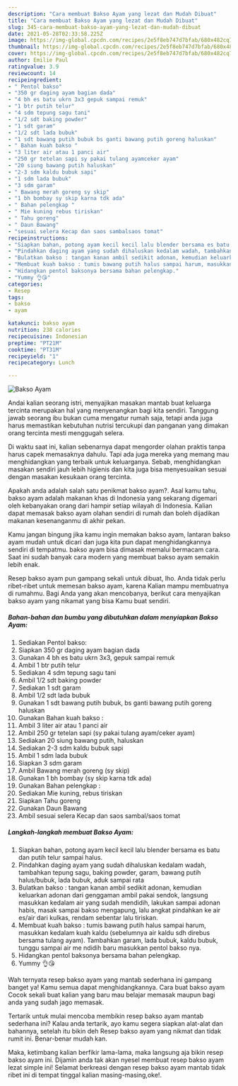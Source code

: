```yaml
---
description: "Cara membuat Bakso Ayam yang lezat dan Mudah Dibuat"
title: "Cara membuat Bakso Ayam yang lezat dan Mudah Dibuat"
slug: 345-cara-membuat-bakso-ayam-yang-lezat-dan-mudah-dibuat
date: 2021-05-28T02:33:58.225Z
image: https://img-global.cpcdn.com/recipes/2e5f8eb747d7bfab/680x482cq70/bakso-ayam-foto-resep-utama.jpg
thumbnail: https://img-global.cpcdn.com/recipes/2e5f8eb747d7bfab/680x482cq70/bakso-ayam-foto-resep-utama.jpg
cover: https://img-global.cpcdn.com/recipes/2e5f8eb747d7bfab/680x482cq70/bakso-ayam-foto-resep-utama.jpg
author: Emilie Paul
ratingvalue: 3.9
reviewcount: 14
recipeingredient:
- " Pentol bakso"
- "350 gr daging ayam bagian dada"
- "4 bh es batu ukrn 3x3 gepuk sampai remuk"
- "1 btr putih telur"
- "4 sdm tepung sagu tani"
- "1/2 sdt baking powder"
- "1 sdt garam"
- "1/2 sdt lada bubuk"
- "1 sdt bawang putih bubuk bs ganti bawang putih goreng haluskan"
- " Bahan kuah bakso "
- "3 liter air atau 1 panci air"
- "250 gr tetelan sapi sy pakai tulang ayamceker ayam"
- "20 siung bawang putih haluskan"
- "2-3 sdm kaldu bubuk sapi"
- "1 sdm lada bubuk"
- "3 sdm garam"
- " Bawang merah goreng sy skip"
- "1 bh bombay sy skip karna tdk ada"
- " Bahan pelengkap "
- " Mie kuning rebus tiriskan"
- " Tahu goreng"
- " Daun Bawang"
- "sesuai selera Kecap dan saos sambalsaos tomat"
recipeinstructions:
- "Siapkan bahan, potong ayam kecil kecil lalu blender bersama es batu dan putih telur sampai halus."
- "Pindahkan daging ayam yang sudah dihaluskan kedalam wadah, tambahkan tepung sagu, baking powder, garam, bawang putih halus/bubuk, lada bubuk, aduk sampai rata"
- "Bulatkan bakso : tangan kanan ambil sedikit adonan, kemudian keluarkan adonan dari genggaman ambil pakai sendok, langsung masukkan kedalam air yang sudah mendidih, lakukan sampai adonan habis, masak sampai bakso mengapung, lalu angkat pindahkan ke air es/air dari kulkas, rendam sebentar lalu tiriskan."
- "Membuat kuah bakso : tumis bawang putih halus sampai harum, masukkan kedalam kuah kaldu (sebelumnya air kaldu sdh direbus bersama tulang ayam). Tambahkan garam, lada bubuk, kaldu bubuk, tunggu sampai air me ndidih baru masukkan pentol bakso nya."
- "Hidangkan pentol baksonya bersama bahan pelengkap."
- "Yummy 👌😘"
categories:
- Resep
tags:
- bakso
- ayam

katakunci: bakso ayam 
nutrition: 238 calories
recipecuisine: Indonesian
preptime: "PT21M"
cooktime: "PT31M"
recipeyield: "1"
recipecategory: Lunch

---
```



![Bakso Ayam](https://img-global.cpcdn.com/recipes/2e5f8eb747d7bfab/680x482cq70/bakso-ayam-foto-resep-utama.jpg)

Andai kalian seorang istri, menyajikan masakan mantab buat keluarga tercinta merupakan hal yang menyenangkan bagi kita sendiri. Tanggung jawab seorang ibu bukan cuma mengatur rumah saja, tetapi anda juga harus memastikan kebutuhan nutrisi tercukupi dan panganan yang dimakan orang tercinta mesti menggugah selera.

Di waktu  saat ini, kalian sebenarnya dapat mengorder olahan praktis tanpa harus capek memasaknya dahulu. Tapi ada juga mereka yang memang mau menghidangkan yang terbaik untuk keluarganya. Sebab, menghidangkan masakan sendiri jauh lebih higienis dan kita juga bisa menyesuaikan sesuai dengan masakan kesukaan orang tercinta. 



Apakah anda adalah salah satu penikmat bakso ayam?. Asal kamu tahu, bakso ayam adalah makanan khas di Indonesia yang sekarang digemari oleh kebanyakan orang dari hampir setiap wilayah di Indonesia. Kalian dapat memasak bakso ayam olahan sendiri di rumah dan boleh dijadikan makanan kesenanganmu di akhir pekan.

Kamu jangan bingung jika kamu ingin memakan bakso ayam, lantaran bakso ayam mudah untuk dicari dan juga kita pun dapat menghidangkannya sendiri di tempatmu. bakso ayam bisa dimasak memalui bermacam cara. Saat ini sudah banyak cara modern yang membuat bakso ayam semakin lebih enak.

Resep bakso ayam pun gampang sekali untuk dibuat, lho. Anda tidak perlu ribet-ribet untuk memesan bakso ayam, karena Kalian mampu membuatnya di rumahmu. Bagi Anda yang akan mencobanya, berikut cara menyajikan bakso ayam yang nikamat yang bisa Kamu buat sendiri.

<!--inarticleads1-->

##### Bahan-bahan dan bumbu yang dibutuhkan dalam menyiapkan Bakso Ayam:

1. Sediakan  Pentol bakso:
1. Siapkan 350 gr daging ayam bagian dada
1. Gunakan 4 bh es batu ukrn 3x3, gepuk sampai remuk
1. Ambil 1 btr putih telur
1. Sediakan 4 sdm tepung sagu tani
1. Ambil 1/2 sdt baking powder
1. Sediakan 1 sdt garam
1. Ambil 1/2 sdt lada bubuk
1. Gunakan 1 sdt bawang putih bubuk, bs ganti bawang putih goreng haluskan
1. Gunakan  Bahan kuah bakso :
1. Ambil 3 liter air atau 1 panci air
1. Ambil 250 gr tetelan sapi (sy pakai tulang ayam/ceker ayam)
1. Sediakan 20 siung bawang putih, haluskan
1. Sediakan 2-3 sdm kaldu bubuk sapi
1. Ambil 1 sdm lada bubuk
1. Siapkan 3 sdm garam
1. Ambil  Bawang merah goreng (sy skip)
1. Gunakan 1 bh bombay (sy skip karna tdk ada)
1. Gunakan  Bahan pelengkap :
1. Sediakan  Mie kuning, rebus tiriskan
1. Siapkan  Tahu goreng
1. Gunakan  Daun Bawang
1. Ambil sesuai selera Kecap dan saos sambal/saos tomat




<!--inarticleads2-->

##### Langkah-langkah membuat Bakso Ayam:

1. Siapkan bahan, potong ayam kecil kecil lalu blender bersama es batu dan putih telur sampai halus.
1. Pindahkan daging ayam yang sudah dihaluskan kedalam wadah, tambahkan tepung sagu, baking powder, garam, bawang putih halus/bubuk, lada bubuk, aduk sampai rata
1. Bulatkan bakso : tangan kanan ambil sedikit adonan, kemudian keluarkan adonan dari genggaman ambil pakai sendok, langsung masukkan kedalam air yang sudah mendidih, lakukan sampai adonan habis, masak sampai bakso mengapung, lalu angkat pindahkan ke air es/air dari kulkas, rendam sebentar lalu tiriskan.
1. Membuat kuah bakso : tumis bawang putih halus sampai harum, masukkan kedalam kuah kaldu (sebelumnya air kaldu sdh direbus bersama tulang ayam). Tambahkan garam, lada bubuk, kaldu bubuk, tunggu sampai air me ndidih baru masukkan pentol bakso nya.
1. Hidangkan pentol baksonya bersama bahan pelengkap.
1. Yummy 👌😘




Wah ternyata resep bakso ayam yang mantab sederhana ini gampang banget ya! Kamu semua dapat menghidangkannya. Cara buat bakso ayam Cocok sekali buat kalian yang baru mau belajar memasak maupun bagi anda yang sudah jago memasak.

Tertarik untuk mulai mencoba membikin resep bakso ayam mantab sederhana ini? Kalau anda tertarik, ayo kamu segera siapkan alat-alat dan bahannya, setelah itu bikin deh Resep bakso ayam yang nikmat dan tidak rumit ini. Benar-benar mudah kan. 

Maka, ketimbang kalian berfikir lama-lama, maka langsung aja bikin resep bakso ayam ini. Dijamin anda tak akan nyesel membuat resep bakso ayam lezat simple ini! Selamat berkreasi dengan resep bakso ayam mantab tidak ribet ini di tempat tinggal kalian masing-masing,oke!.

